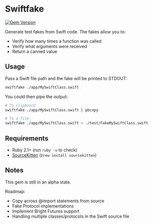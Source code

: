 # Swiftfake

[![Gem Version](https://badge.fury.io/rb/swiftfake.svg)](https://badge.fury.io/rb/swiftfake)

Generate test fakes from Swift code. The fakes allow you to:

- Verify how many times a function was called
- Verify what arguments were received
- Return a canned value

## Usage

Pass a Swift file path and the fake will be printed to STDOUT:

```bash
swiftfake ./app/MySwiftClass.swift
```

You could then pipe the output:

```bash
# To clipboard
swiftfake ./app/MySwiftClass.swift | pbcopy

# To a file
swiftfake ./app/MySwiftClass.swift > ./test/FakeMySwiftClass.swift
```

## Requirements

- Ruby 2.1+ (run `ruby -v` to check)
- [SourceKitten](https://github.com/jpsim/SourceKitten) (`brew install sourcekitten`)

## Notes

This gem is still in an alpha state.

Roadmap:

- Copy across @import statements from source
- Fake Protocol implementations
- Implement Bright Futures support
- Handling multiple classes/protocols in the Swift source file
